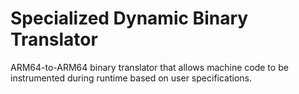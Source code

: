 # Specialized Dynamic Binary Translator
ARM64-to-ARM64 binary translator that allows machine code to be instrumented during runtime based on user specifications.
